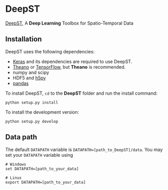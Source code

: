 DeepST
======
[DeepST](https://github.com/lucktroy/DeepST), A **Deep Learning** Toolbox for Spatio-Temporal Data


## Installation

DeepST uses the following dependencies: 

* [Keras](https://keras.io/#installation) and its dependencies are required to use DeepST. 
* [Theano](http://deeplearning.net/software/theano/install.html#install) or [TensorFlow](https://github.com/tensorflow/tensorflow#download-and-setup), but **Theano** is recommended. 
* numpy and scipy
* HDF5 and [h5py](http://www.h5py.org/)
* [pandas](http://pandas.pydata.org/)


To install DeepST, `cd` to the **DeepST** folder and run the install command:

```
python setup.py install
```

To install the development version:

```
python setup.py develop
```

## Data path

The default `DATAPATH` variable is `DATAPATH=[path_to_DeepST]/data`. You may set your `DATAPATH` variable using

```
# Windows
set DATAPATH=[path_to_your_data]

# Linux
export DATAPATH=[path_to_your_data]
```
